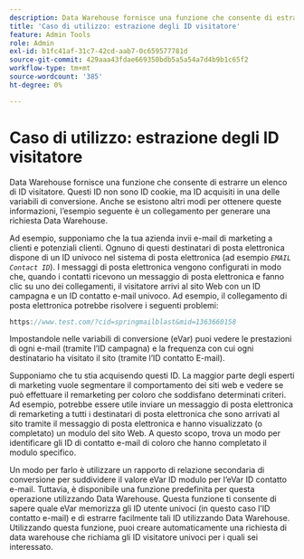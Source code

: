 ```yaml
---
description: Data Warehouse fornisce una funzione che consente di estrarre un elenco di ID visitatore. Questi ID non sono ID cookie, ma ID acquisiti in una delle variabili di conversione. Anche se esistono altri modi per ottenere queste informazioni, l’esempio seguente è un collegamento per generare una richiesta Data Warehouse.
title: 'Caso di utilizzo: estrazione degli ID visitatore'
feature: Admin Tools
role: Admin
exl-id: b1fc41af-31c7-42cd-aab7-0c659577781d
source-git-commit: 429aaa43fdae669350bdb5a5a54a7d4b9b1c65f2
workflow-type: tm+mt
source-wordcount: '385'
ht-degree: 0%

---
```


# Caso di utilizzo: estrazione degli ID visitatore

Data Warehouse fornisce una funzione che consente di estrarre un elenco di ID visitatore. Questi ID non sono ID cookie, ma ID acquisiti in una delle variabili di conversione. Anche se esistono altri modi per ottenere queste informazioni, l’esempio seguente è un collegamento per generare una richiesta Data Warehouse.

Ad esempio, supponiamo che la tua azienda invii e-mail di marketing a clienti e potenziali clienti. Ognuno di questi destinatari di posta elettronica dispone di un ID univoco nel sistema di posta elettronica (ad esempio *`EMAIL Contact ID`*). I messaggi di posta elettronica vengono configurati in modo che, quando i contatti ricevono un messaggio di posta elettronica e fanno clic su uno dei collegamenti, il visitatore arrivi al sito Web con un ID campagna e un ID contatto e-mail univoco. Ad esempio, il collegamento di posta elettronica potrebbe risolvere i seguenti problemi:

```js
https://www.test.com/?cid=springmailblast&mid=1363660158
```

Impostandole nelle variabili di conversione (eVar) puoi vedere le prestazioni di ogni e-mail (tramite l’ID campagna) e la frequenza con cui ogni destinatario ha visitato il sito (tramite l’ID contatto E-mail).

Supponiamo che tu stia acquisendo questi ID. La maggior parte degli esperti di marketing vuole segmentare il comportamento dei siti web e vedere se può effettuare il remarketing per coloro che soddisfano determinati criteri. Ad esempio, potrebbe essere utile inviare un messaggio di posta elettronica di remarketing a tutti i destinatari di posta elettronica che sono arrivati al sito tramite il messaggio di posta elettronica e hanno visualizzato (o completato) un modulo del sito Web. A questo scopo, trova un modo per identificare gli ID di contatto e-mail di coloro che hanno completato il modulo specifico.

Un modo per farlo è utilizzare un rapporto di relazione secondaria di conversione per suddividere il valore eVar ID modulo per l’eVar ID contatto e-mail. Tuttavia, è disponibile una funzione predefinita per questa operazione utilizzando Data Warehouse. Questa funzione ti consente di sapere quale eVar memorizza gli ID utente univoci (in questo caso l’ID contatto e-mail) e di estrarre facilmente tali ID utilizzando Data Warehouse. Utilizzando questa funzione, puoi creare automaticamente una richiesta di data warehouse che richiama gli ID visitatore univoci per i quali sei interessato.
